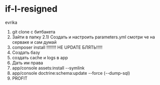# if-I-resigned

evrika
1) git clone с битбакета
2) Зайти в папку
2.1) Создать и настроить parameters.yml смотри че на серваке и сам думай
3) composer install !!!!!!!! НЕ UPDATE БЛЯТЬ!!!!!
4) Создать базу 
5) создать cache и logs в app
6) Дать им права
7) app/console assets:install --symlink
8) app/console doctrine:schema:update --force (--dump-sql)
9) PROFIT